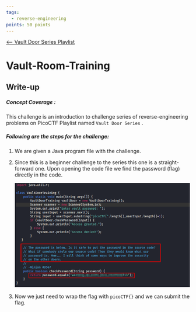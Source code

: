 ```yaml
---
tags:
  - reverse-engineering
points: 50 points
---
```


[<-- Vault Door Series Playlist](./vault-door-series.md)

# Vault-Room-Training

## Write-up
##### Concept Coverage :
This challenge is an introduction to challenge series of reverse-engineering problems on PicoCTF  Playlist named `Vault Door Series` .

##### Following are the steps for the challenge: 
1. We are given a Java program file with the challenge.
2. Since this is a beginner challenge to the series this one is a straight-forward one. Upon opening the code file we find the password (flag) directly in the code.
    
    ![flag](./assets/vault-door-training/flag.png)
    
3. Now we just need to wrap the flag with `picoCTF{}` and we can submit the flag.